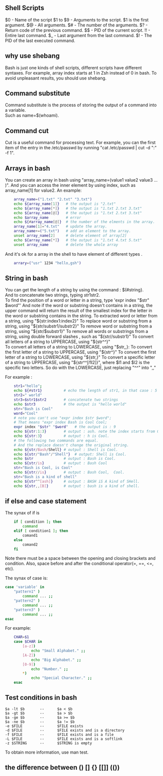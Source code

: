 ## Shell Scripts
$0 - Name of the script
$1 to $9 - Arguments to the script. $1 is the first argument.
$@ - All arguments.
$# - The number of the arguments.
$? - Return code of the previous command.
$$ - PID of the current script.
!! - Entire last command.
$_ - Last argument from the last command.
$! - The PID of the last executed command.

## why use shebang
Bash is just one kinds of shell scripts, different scripts have different syntaxes. For example, array index starts at 1 in Zsh instead of 0 in bash. To avoid unpleasant results, you should use shebang.

## Command substitute
Command substitute is the process of storing the output of a command into a variable.   
Such as name=$(whoami).

## Command cut
Cut is a useful command for processing text. For example, you can the first item of the entry in the /etc/passwd by running "cat /etc/passwd | cut -d ":" -f 1".

## Arrays in bash
You can create an array in bash using "array\_name=(value1 value2 value3 ... )".
And you can access the inner element by using index, such as array\_name[1] for value2.
An example:
```sh
    array_name=("1.txt" "2.txt" "3.txt")
    echo ${array_name[1]}   # the output is "2.txt"
    echo ${array_name[*]}   # the output is "1.txt 2.txt 3.txt"
    echo ${array_name[@]}   # the output is "1.txt 2.txt 3.txt"
    echo $array_name        # error
    echo ${#array_name[@]}  # the number of the elments in the array.
    array_name[1]="4.txt"   # update the array.
    array_name+=("5.txt")   # add an element to the array.
    unset array_name[2]     # delete element of array[2]
    echo ${array_name[*]}   # the output is "1.txt 4.txt 5.txt"
    unset array_name        # delete the whole array
```
And it's ok for a array in the shell to have element of different types .  
```sh
    arrary=("usr" 1234 "hello,gsh")

```
## String in bash
You can get the length of a string by using the command : $(#string}.  
And to concatenate two strings, typing $str1$str2.  
To find the position of a word or letter in a string, type 'expr index "$str" $word"'
And note if the word or substring doesn't contains in a string, the upper command will return the result of the smallest index for the letter in the word or substring contains in the string.
To extracted word or letter from a string, using "${str:index1:index2}"
To replace word or substring from a string, using "${str/substr1/substr2}"
To remove word or substring from a string, using "${str/$substr1}"
To remove all words or substrings from a string, using double forward slashes , such as "${str//substr1}"
To convert all letters of a string to UPPERCASE, using "${str^^}"  
To convert all letters of a string to LOWERCASE, using "$str,,}:
To convert the first letter of a string to UPPERCASE, using "${str^}"  
To convert the first letter of a string to LOWERCASE, using "${str,}"
To convert a specific letter of a string to UPPERCASE, using "${str^^[$l1$l2]}", where $l1 and $l2 is the specific two letters.
So do with the LOWERCASE, just replacing "^^" into ",,"


For example :   
```sh
    str1="hello"; 
    echo ${#str1}          # echo the length of str1, in that case : 5
    str2=" world"
    str3=$str1$str2        # concatenate two strings
    echo $str3             # the output is "hello world"
    str="Bash is Cool"  
    word="Cool"
    # note you can't use "expr index $str $word";
    # That means "expr index Bash is Cool Cool;
    expr index "$str" "$word"   # the output is : 9
    echo ${str:1:3}        # output : ash. note the index starts from 0
    echo ${str:3}          # output : h is Cool.
    # the following two commands are equal.
    # And the replace doesn't change the original string.
    echo ${str/Bash/Shell} # output : Shell is Cool.
    echo ${str/"Bash"/"Shell"}  # output: Shell is Cool.
    echo $str              # output : Bash is Cool. 
    echo ${str/is}         # output : Bash Cool
    str="Bash is Cool, is Cool"
    echo ${str//is}        # output : Bash Cool,  Cool.
    str="Bash is a kind of shell"
    echo ${str^^[ash]}     # output : BASH iS A kind of SHell.
    echo ${str,,[B]}       # output : bash is a kind of shell.

```
## if else and case statement
The synax of if is 
```sh
    if [ condition ]; then
        command
    elif [ condition1 ]; then
        comand1
    else 
        comand2
    fi
```
Note there must be a space between the opening and closing brackets and condition. Also, space before and after the conditional operator(=, ==, <=, etc).  

The synax of case is:
```sh
case 'variable' in 
    "pattern1" )
        command ... ;;
    "pattern2" )
        command ... ;;
    "pattern3" )
        command ... ;;
esac
```
For example:
```sh
    CHAR=$1
    case $CHAR in
        [a-z])
            echo "Small Alphabet." ;;
        [A-Z]) 
            echo "Big Alphabet." ;;
        [0-9])
            echo "Number." ;;
        *)
            echo "Special Character." ;;
    esac
```
## Test conditions in bash
    $a -lt $b       --      $a < $b
    $a -gt $b       --      $a > $b
    $a -ge $b       --      $a >= $b
    $a -ne $b       --      $a != $b
    -e $FILE        --      $FILE exists
    -d $FILE        --      $FILE exists and is a directory
    -f $FILE        --      $FILE exists and is a file
    -L $FILE        --      $FILE exists and is a softlink
    -z $STRING      --      $STRING is empty
To obtain more information, use man test.

## the difference between () [] {} [[]] (())
